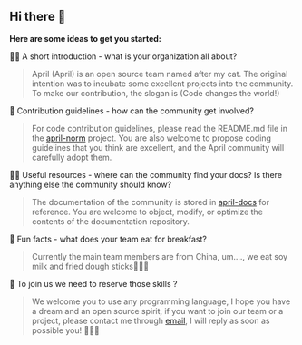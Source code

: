 ## Hi there 👋

**Here are some ideas to get you started:**

🙋‍♀️ A short introduction - what is your organization all about?



> April (April) is an open source team named after my cat. The original intention was to incubate some excellent projects into the community. To make our contribution, the slogan is (Code changes the world!)



🌈 Contribution guidelines - how can the community get involved?



> For code contribution guidelines, please read the README.md file in the [april-norm](https://github.com/april-projects/april-norm) project. You are also welcome to propose coding guidelines that you think are excellent, and the April community will carefully adopt them.



👩‍💻 Useful resources - where can the community find your docs? Is there anything else the community should know?



> The documentation of the community is stored in [april-docs](https://github.com/april-projects/april-docs) for reference. You are welcome to object, modify, or optimize the contents of the documentation repository.



🍿 Fun facts - what does your team eat for breakfast?



> Currently the main team members are from China, um...., we eat soy milk and fried dough sticks🤣🤣🤣



🧙 To join us we need to reserve those skills ?



> We welcome you to use any programming language, I hope you have a dream and an open source spirit, if you want to join our team or a project, please contact me through [email](wljmobai@gmail.com), I will reply as soon as possible you! 👏👏👏
